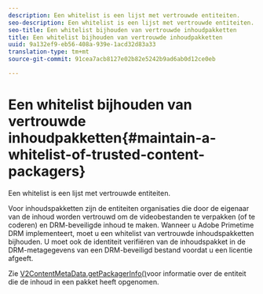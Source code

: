 ```yaml
---
description: Een whitelist is een lijst met vertrouwde entiteiten.
seo-description: Een whitelist is een lijst met vertrouwde entiteiten.
seo-title: Een whitelist bijhouden van vertrouwde inhoudpakketten
title: Een whitelist bijhouden van vertrouwde inhoudpakketten
uuid: 9a132ef9-eb56-408a-939e-1acd32d83a33
translation-type: tm+mt
source-git-commit: 91cea7acb8127e02b82e5242b9ad6ab0d12ce0eb

---
```



# Een whitelist bijhouden van vertrouwde inhoudpakketten{#maintain-a-whitelist-of-trusted-content-packagers}

Een whitelist is een lijst met vertrouwde entiteiten.

Voor inhoudspakketten zijn de entiteiten organisaties die door de eigenaar van de inhoud worden vertrouwd om de videobestanden te verpakken (of te coderen) en DRM-beveiligde inhoud te maken. Wanneer u Adobe Primetime DRM implementeert, moet u een whitelist van vertrouwde inhoudspakketten bijhouden. U moet ook de identiteit verifiëren van de inhoudspakket in de DRM-metagegevens van een DRM-beveiligd bestand voordat u een licentie afgeeft.

Zie [V2ContentMetaData.getPackagerInfo()](https://help.adobe.com/en_US/primetime/api/drm-apis/server/javadocs-flashaccess-pro/com/adobe/flashaccess/sdk/media/drm/keys/v2/V2ContentMetaData.html#getPackagerInfo())voor informatie over de entiteit die de inhoud in een pakket heeft opgenomen.
